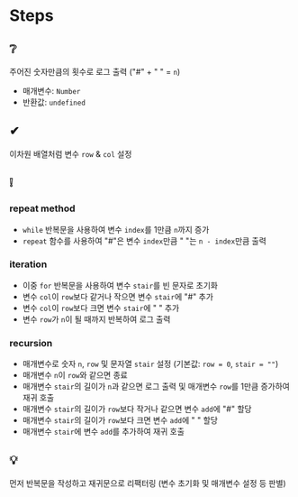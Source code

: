 # Steps

## ❔

주어진 숫자만큼의 횟수로 로그 출력 ("#" + " " = `n`)

- 매개변수: `Number`
- 반환값: `undefined`

## ✔

이차원 배열처럼 변수 `row` & `col` 설정

## ❕

### repeat method

- `while` 반복문을 사용하여 변수 `index`를 1만큼 `n`까지 증가
- `repeat` 함수를 사용하여 "#"은 변수 `index`만큼 " "는 `n - index`만큼 출력

### iteration

- 이중 `for` 반복문을 사용하여 변수 `stair`를 빈 문자로 초기화
- 변수 `col`이 `row`보다 같거나 작으면 변수 `stair`에 "#" 추가
- 변수 `col`이 `row`보다 크면 변수 `stair`에 " " 추가
- 변수 `row`가 `n`이 될 때까지 반복하여 로그 출력

### recursion

- 매개변수로 숫자 `n`, `row` 및 문자열 `stair` 설정 (기본값: `row = 0`, `stair = ""`)
- 매개변수 `n`이 `row`와 같으면 종료
- 매개변수 `stair`의 길이가 `n`과 같으면 로그 출력 및 매개변수 `row`를 1만큼 증가하여 재귀 호출
- 매개변수 `stair`의 길이가 `row`보다 작거나 같으면 변수 `add`에 "#" 할당
- 매개변수 `stair`의 길이가 `row`보다 크면 변수 `add`에 " " 할당
- 매개변수 `stair`에 변수 `add`를 추가하여 재귀 호출

## 💡

먼저 반복문을 작성하고 재귀문으로 리팩터링 (변수 초기화 및 매개변수 설정 등 판별)
